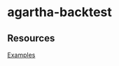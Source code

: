 # agartha-backtest

## Resources
[Examples](https://www.quantopian.com/posts/trading-with-the-unofficial-robinhood-api-w-slash-code-examples)
